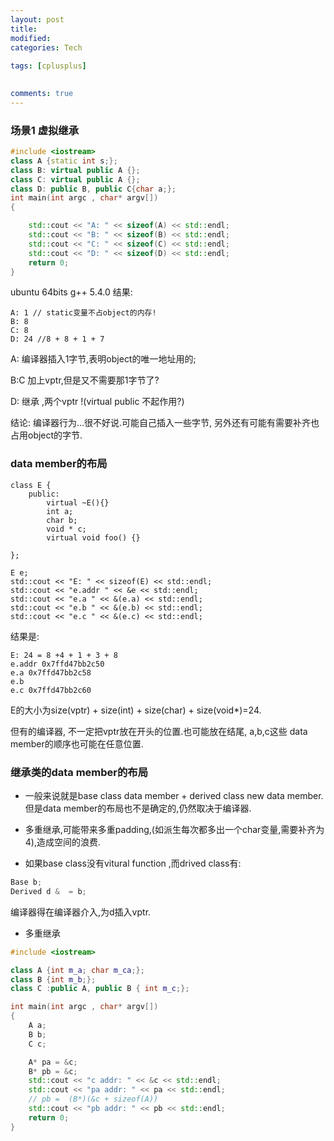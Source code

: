 ```yaml
---
layout: post
title:
modified:
categories: Tech
 
tags: [cplusplus]

  
comments: true
---
```


### 场景1 虚拟继承

```cpp
#include <iostream>
class A {static int s;};
class B: virtual public A {};
class C: virtual public A {};
class D: public B, public C{char a;};
int main(int argc , char* argv[])
{

	std::cout << "A: " << sizeof(A) << std::endl;
	std::cout << "B: " << sizeof(B) << std::endl;
	std::cout << "C: " << sizeof(C) << std::endl;
	std::cout << "D: " << sizeof(D) << std::endl;
	return 0;
}
```

ubuntu 64bits g++ 5.4.0 结果:

```
A: 1 // static变量不占object的内存!
B: 8
C: 8
D: 24 //8 + 8 + 1 + 7
```

A: 编译器插入1字节,表明object的唯一地址用的;

B:C 加上vptr,但是又不需要那1字节了?

D: 继承 ,两个vptr !(virtual public 不起作用?)

结论: 编译器行为...很不好说.可能自己插入一些字节, 另外还有可能有需要补齐也占用object的字节.


### data member的布局

```
class E {
	public:
		virtual ~E(){}
		int a; 
		char b;
		void * c;
		virtual void foo() {}

};

E e;
std::cout << "E: " << sizeof(E) << std::endl;
std::cout << "e.addr " << &e << std::endl;
std::cout << "e.a " << &(e.a) << std::endl;
std::cout << "e.b " << &(e.b) << std::endl;
std::cout << "e.c " << &(e.c) << std::endl;

```

结果是:
```
E: 24 = 8 +4 + 1 + 3 + 8  
e.addr 0x7ffd47bb2c50
e.a 0x7ffd47bb2c58
e.b 
e.c 0x7ffd47bb2c60
```
E的大小为size(vptr) + size(int) + size(char) + size(void*)=24. 

但有的编译器, 不一定把vptr放在开头的位置.也可能放在结尾, a,b,c这些 data member的顺序也可能在任意位置.

### 继承类的data member的布局

*  一般来说就是base class data member + derived class new data member.但是data member的布局也不是确定的,仍然取决于编译器.

* 多重继承,可能带来多重padding,(如派生每次都多出一个char变量,需要补齐为4),造成空间的浪费.

* 如果base class没有vitural function ,而drived class有:

```cpp
Base b;
Derived d &  = b;
```
编译器得在编译器介入,为d插入vptr.

* 多重继承

```cpp
#include <iostream>

class A {int m_a; char m_ca;};
class B {int m_b;};
class C :public A, public B { int m_c;};

int main(int argc , char* argv[])
{
	A a;
	B b;
	C c;

	A* pa = &c; 
	B* pb = &c;
	std::cout << "c addr: " << &c << std::endl;
	std::cout << "pa addr: " << pa << std::endl;
	// pb =  (B*)(&c + sizeof(A))
	std::cout << "pb addr: " << pb << std::endl;
	return 0;
}
```
